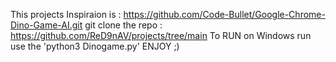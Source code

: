 This projects Inspiraion is : https://github.com/Code-Bullet/Google-Chrome-Dino-Game-AI.git
git clone the repo : https://github.com/ReD9nAV/projects/tree/main
To RUN on Windows run use the 'python3 Dinogame.py'
ENJOY ;)

